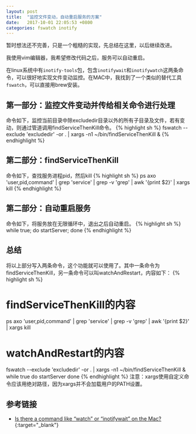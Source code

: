 ```yaml
---
layout: post
title:  "监控文件变动，自动重启服务的方案"
date:   2017-10-01 22:05:53 +0800
categories: fswatch inotify
---
```


暂时想法还不完善，只是一个粗糙的实现，先总结在这里，以后继续改进。

我使用vim编辑器，我希望修改代码之后，服务可以自动重启。

在linux系统中有`inotify-tools`包，包含`inotifywait`和`inotifywatch`这两条命令，可以很好地实现文件变动监控。在MAC中，我找到了一个类似的替代工具`fswatch`，可以直接用brew安装。

## 第一部分：监控文件变动并传给相关命令进行处理
命令如下，监控当前目录中除excludedir目录以外的所有子目录及文件，若有变动，则通过管道调用findServiceThenKill命令。
{% highlight sh %}
fswatch --exclude 'excludedir' -or . | xargs -n1 ~/bin/findServiceThenKill &
{% endhighlight %}

## 第二部分：findServiceThenKill
命令如下，查找服务进程pid，然后kill
{% highlight sh %}
ps axo 'user,pid,command' | grep 'service' | grep -v 'grep' | awk '{print $2}' | xargs kill
{% endhighlight %}

## 第二部分：自动重启服务
命令如下，将服务放在无限循环中，退出之后自动重启。
{% highlight sh %}
while true; do startServer; done
{% endhighlight %}

## 总结
将以上部分写入两条命令，这个功能就可以使用了。其中一条命令为findServiceThenKill，另一条命令可以叫watchAndRestart，内容如下：
{% highlight sh %}
# findServiceThenKill的内容
ps axo 'user,pid,command' | grep 'service' | grep -v 'grep' | awk '{print $2}' | xargs kill

# watchAndRestart的内容
fswatch --exclude 'excludedir' -or . | xargs -n1 ~/bin/findServiceThenKill &
while true
do
  startServer
done
{% endhighlight %}
注意：xargs使用自定义命令应该用绝对路径，因为xargs并不会加载用户的PATH设置。

## 参考链接
* [Is there a command like “watch” or “inotifywait” on the Mac?](https://stackoverflow.com/questions/1515730/is-there-a-command-like-watch-or-inotifywait-on-the-mac){:target="_blank"}
